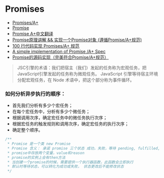 # Promises

- [Promises/A+](https://promisesaplus.com/)
- [Promise](https://developer.mozilla.org/zh-CN/docs/Web/JavaScript/Reference/Global_Objects/Promise)
- [Promise A+中文翻译](https://juejin.im/post/5b6161e6f265da0f8145fb72)
- [Promise原理讲解 && 实现一个Promise对象 (遵循Promise/A+规范)](https://juejin.im/post/5aa7868b6fb9a028dd4de672)
- [100 行代码实现 Promises/A+ 规范](https://mp.weixin.qq.com/s/qdJ0Xd8zTgtetFdlJL3P1g)
- [A simple implementation of Promise /A+ Spec](https://github.com/Lucifier129/promise-aplus-impl)
- [Promise的源码实现（完美符合Promise/A+规范）](https://segmentfault.com/a/1190000018428848)


> JSC引擎的术语：我们把宿主（我们）发起的任务称为宏观任务，把JavaScript引擎发起的任务称为微观任务。
> JavaScript 引擎等待宿主环境分配宏观任务，在 Node 术语中，把这个部分称为事件循环。

### 如何分析异步执行的顺序：

- 首先我们分析有多少个宏任务；
- 在每个宏任务中，分析有多少个微任务；
- 根据调用次序，确定宏任务中的微任务执行次序；
- 根据宏任务的触发规则和调用次序，确定宏任务的执行次序；
- 确定整个顺序。

```js
/**
 * Promise 是一个类 new Promise
 * Promise 含义： 承诺 promise 三个状态 成功，失败，等待 pending, fulfilled, rejected
 * promise中存放两个变量，value和reason
 * promise的实例上会有then方法
 * 当创建一个promise的时候，需要提供一个执行器函数，此函数会立即执行
 * 默认时等待状态，可以转化为成功或失败， 状态更改后不能修改状态 
 */

```